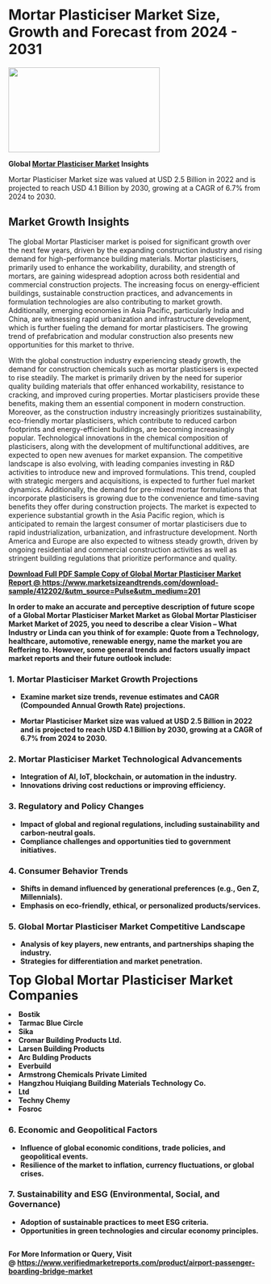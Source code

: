 <H1>Mortar Plasticiser Market Size, Growth and Forecast from 2024 - 2031</H1><img class="aligncenter size-medium wp-image-584254" src="https://thirdeyenews.in/wp-content/uploads/2024/09/Global-Market-Research-300x168.jpeg" alt="" width="300" height="168" /><p><strong>Global&nbsp;<a href="https://www.marketsizeandtrends.com/download-sample/412202/&amp;utm_source=Pulse&amp;utm_medium=201">Mortar Plasticiser Market</a> Insights</strong></p><p>Mortar Plasticiser Market size was valued at USD 2.5 Billion in 2022 and is projected to reach USD 4.1 Billion by 2030, growing at a CAGR of 6.7% from 2024 to 2030.</p><p><h2>Market Growth Insights</h2> <p>The global Mortar Plasticiser market is poised for significant growth over the next few years, driven by the expanding construction industry and rising demand for high-performance building materials. Mortar plasticisers, primarily used to enhance the workability, durability, and strength of mortars, are gaining widespread adoption across both residential and commercial construction projects. The increasing focus on energy-efficient buildings, sustainable construction practices, and advancements in formulation technologies are also contributing to market growth. Additionally, emerging economies in Asia Pacific, particularly India and China, are witnessing rapid urbanization and infrastructure development, which is further fueling the demand for mortar plasticisers. The growing trend of prefabrication and modular construction also presents new opportunities for this market to thrive.</p> <p><strong><a href="#"></a></strong></p> <p>With the global construction industry experiencing steady growth, the demand for construction chemicals such as mortar plasticisers is expected to rise steadily. The market is primarily driven by the need for superior quality building materials that offer enhanced workability, resistance to cracking, and improved curing properties. Mortar plasticisers provide these benefits, making them an essential component in modern construction. Moreover, as the construction industry increasingly prioritizes sustainability, eco-friendly mortar plasticisers, which contribute to reduced carbon footprints and energy-efficient buildings, are becoming increasingly popular. Technological innovations in the chemical composition of plasticisers, along with the development of multifunctional additives, are expected to open new avenues for market expansion. The competitive landscape is also evolving, with leading companies investing in R&D activities to introduce new and improved formulations. This trend, coupled with strategic mergers and acquisitions, is expected to further fuel market dynamics. Additionally, the demand for pre-mixed mortar formulations that incorporate plasticisers is growing due to the convenience and time-saving benefits they offer during construction projects. The market is expected to experience substantial growth in the Asia Pacific region, which is anticipated to remain the largest consumer of mortar plasticisers due to rapid industrialization, urbanization, and infrastructure development. North America and Europe are also expected to witness steady growth, driven by ongoing residential and commercial construction activities as well as stringent building regulations that prioritize performance and quality. <p><strong><a href="#"></p><p><span class=""><strong>Download Full PDF Sample Copy of Global Mortar Plasticiser Market Report</strong> @ <a href="https://www.marketsizeandtrends.com/download-sample/412202/&amp;utm_source=Pulse&amp;utm_medium=201" target="_blank">https://www.marketsizeandtrends.com/download-sample/412202/&amp;utm_source=Pulse&amp;utm_medium=201</a></span></p><p>In order to make an accurate and perceptive description of future scope of a Global&nbsp;Mortar Plasticiser Market Market as Global&nbsp;Mortar Plasticiser Market Market of 2025, you need to describe a clear Vision &ndash; What Industry or Linda can you think of for example: Quote from a Technology, healthcare, automotive, renewable energy, name the market you are Reffering to. However, some general trends and factors usually impact market reports and their future outlook include:</p><h3>1.&nbsp;<strong>Mortar Plasticiser Market Growth Projections</strong></h3><ul><li>Examine market size trends, revenue estimates and CAGR (Compounded Annual Growth Rate) projections.</li><li><p>Mortar Plasticiser Market size was valued at USD 2.5 Billion in 2022 and is projected to reach USD 4.1 Billion by 2030, growing at a CAGR of 6.7% from 2024 to 2030.</p></li></ul><h3>2.&nbsp;<strong>Mortar Plasticiser Market Technological Advancements</strong></h3><ul><li>Integration of AI, IoT, blockchain, or automation in the industry.</li><li>Innovations driving cost reductions or improving efficiency.</li></ul><h3>3.&nbsp;<strong>Regulatory and Policy Changes</strong></h3><ul><li>Impact of global and regional regulations, including sustainability and carbon-neutral goals.</li><li>Compliance challenges and opportunities tied to government initiatives.</li></ul><h3>4.&nbsp;<strong>Consumer Behavior Trends</strong></h3><ul><li>Shifts in demand influenced by generational preferences (e.g., Gen Z, Millennials).</li><li>Emphasis on eco-friendly, ethical, or personalized products/services.</li></ul><h3>5.&nbsp;<strong>Global Mortar Plasticiser Market Competitive Landscape</strong></h3><ul><li>Analysis of key players, new entrants, and partnerships shaping the industry.</li><li>Strategies for differentiation and market penetration.</li></ul><p data-pm-slice="1 1 []"><span style="color: inherit; font-family: inherit; font-size: 25px;">Top Global Mortar Plasticiser Market Companies</span></p><div class="" data-test-id=""><p><li>Bostik</li><li> Tarmac Blue Circle</li><li> Sika</li><li> Cromar Building Products Ltd.</li><li> Larsen Building Products</li><li> Arc Bulding Products</li><li> Everbuild</li><li> Armstrong Chemicals Private Limited</li><li> Hangzhou Huiqiang Building Materials Technology Co.</li><li> Ltd</li><li> Techny Chemy</li><li> Fosroc</li></p></div><h3>6.&nbsp;<strong>Economic and Geopolitical Factors</strong></h3><ul><li>Influence of global economic conditions, trade policies, and geopolitical events.</li><li>Resilience of the market to inflation, currency fluctuations, or global crises.</li></ul><h3>7.&nbsp;<strong>Sustainability and ESG (Environmental, Social, and Governance)</strong></h3><ul><li>Adoption of sustainable practices to meet ESG criteria.</li><li>Opportunities in green technologies and circular economy principles.</li></ul><h2><strong style="font-size: 14px;">For More Information or Query, Visit @&nbsp;</strong><a style="background-color: #ffffff; font-size: 14px;" href="https://www.marketsizeandtrends.com/report/mortar-plasticiser-market/" target="_blank">https://www.verifiedmarketreports.com/product/airport-passenger-boarding-bridge-market</a></h2>
